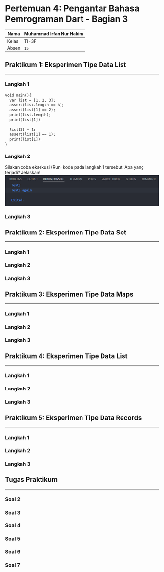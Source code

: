 # Pertemuan 4: Pengantar Bahasa Pemrograman Dart - Bagian 3
|Nama|Muhammad Irfan Nur Hakim |
|----------------|--------------------------|
|Kelas          |TI-3F  |
|Absen          |`15`|
## Praktikum 1: Eksperimen Tipe Data List
---
### Langkah 1
```
void main(){
  var list = [1, 2, 3];
  assert(list.length == 3);
  assert(list[1] == 2);
  print(list.length);
  print(list[1]);

  list[1] = 1;
  assert(list[1] == 1);
  print(list[1]);
}
```
### Langkah 2
Silakan coba eksekusi (Run) kode pada langkah 1 tersebut. Apa yang terjadi? Jelaskan!
![Hasil Program](../pertemuan_03/assets/imagep1.png)
### Langkah 3
## Praktikum 2: Eksperimen Tipe Data Set
---
### Langkah 1
### Langkah 2
### Langkah 3
## Praktikum 3: Eksperimen Tipe Data Maps
---
### Langkah 1
### Langkah 2
### Langkah 3
## Praktikum 4: Eksperimen Tipe Data List
---
### Langkah 1
### Langkah 2
### Langkah 3
## Praktikum 5: Eksperimen Tipe Data Records
---
### Langkah 1
### Langkah 2
### Langkah 3
## Tugas Praktikum
---
### Soal 2
### Soal 3
### Soal 4
### Soal 5
### Soal 6
### Soal 7

